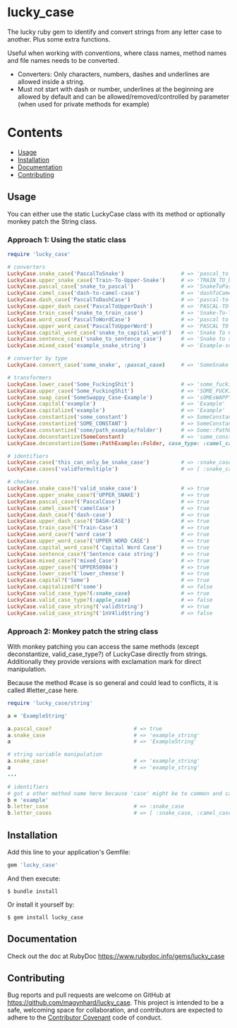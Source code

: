 # lucky_case

The lucky ruby gem to identify and convert strings from any letter case to another. Plus some extra functions.

Useful when working with conventions, where class names, method names and file names needs to be converted.

* Converters: Only characters, numbers, dashes and underlines are allowed inside a string.
* Must not start with dash or number, underlines at the beginning are allowed by default and can be allowed/removed/controlled by parameter (when used for private methods for example)




# Contents

* [Usage](#usage)
* [Installation](#installation)
* [Documentation](#documentation)
* [Contributing](#contributing)




<a name="usage"></a>
## Usage

You can either use the static LuckyCase class with its method or optionally monkey patch the String class.

### Approach 1: Using the static class
```ruby
require 'lucky_case'

# converters
LuckyCase.snake_case('PascalToSnake')                  # => 'pascal_to_snake'
LuckyCase.upper_snake_case('Train-To-Upper-Snake')     # => 'TRAIN_TO_UPPER_SNAKE'
LuckyCase.pascal_case('snake_to_pascal')               # => 'SnakeToPascal'
LuckyCase.camel_case('dash-to-camel-case')             # => 'dashToCamelCase'
LuckyCase.dash_case('PascalToDashCase')                # => 'pascal-to-dash-case'
LuckyCase.upper_dash_case('PascalToUpperDash')         # => 'PASCAL-TO-UPPER-DASH'
LuckyCase.train_case('snake_to_train_case')            # => 'Snake-To-Train-Case'
LuckyCase.word_case('PascalToWordCase')                # => 'pascal to word case'
LuckyCase.upper_word_case('PascalToUpperWord')         # => 'PASCAL TO UPPER WORD'
LuckyCase.capital_word_case('snake_to_capital_word')   # => 'Snake To Capital Word'
LuckyCase.sentence_case('snake_to_sentence_case')      # => 'Snake to sentence case'
LuckyCase.mixed_case('example_snake_string')           # => 'Example-snake_STRING'

# converter by type
LuckyCase.convert_case('some_snake', :pascal_case)     # => 'SomeSnake'

# transformers
LuckyCase.lower_case('Some_FuckingShit')               # => 'some_fuckingshit'
LuckyCase.upper_case('Some_FuckingShit')               # => 'SOME_FUCKINGSHIT'
LuckyCase.swap_case('SomeSwappy_Case-Example')         # => 'sOMEsWAPPY-cASE_eXAMPLE'
LuckyCase.capital('example')                           # => 'Example'
LuckyCase.capitalize('example')                        # => 'Example'
LuckyCase.constantize('some_constant')                 # => SomeConstant
LuckyCase.constantize('SOME_CONSTANT')                 # => SomeConstant
LuckyCase.constantize('some/path_example/folder')      # => Some::PathExample::Folder
LuckyCase.deconstantize(SomeConstant)                  # => 'some_constant' // default case_type: :snake_case
LuckyCase.deconstantize(Some::PathExample::Folder, case_type: :camel_case)     # => 'some/pathExample/folder'

# identifiers
LuckyCase.case('this_can_only_be_snake_case')          # => :snake_case
LuckyCase.cases('validformultiple')                    # => [ :snake_case, :camel_case, :dash_case, :word_case ]

# checkers
LuckyCase.snake_case?('valid_snake_case')              # => true
LuckyCase.upper_snake_case?('UPPER_SNAKE')             # => true
LuckyCase.pascal_case?('PascalCase')                   # => true
LuckyCase.camel_case?('camelCase')                     # => true
LuckyCase.dash_case?('dash-case')                      # => true
LuckyCase.upper_dash_case?('DASH-CASE')                # => true
LuckyCase.train_case?('Train-Case')                    # => true
LuckyCase.word_case?('word case')                      # => true
LuckyCase.upper_word_case?('UPPER WORD CASE')          # => true
LuckyCase.capital_word_case?('Capital Word Case')      # => true
LuckyCase.sentence_case?('Sentence case string')       # => true
LuckyCase.mixed_case?('mixed_Case')                    # => true
LuckyCase.upper_case?('UPPER50984')                    # => true
LuckyCase.lower_case?('lower_cheese')                  # => true
LuckyCase.capital?('Some')                             # => true
LuckyCase.capitalized?('some')                         # => false
LuckyCase.valid_case_type?(:snake_case)                # => true
LuckyCase.valid_case_type?(:apple_case)                # => false
LuckyCase.valid_case_string?('validString')            # => true
LuckyCase.valid_case_string?('1nV4lid$tring')          # => false
```

### Approach 2: Monkey patch the string class

With monkey patching you can access the same methods (except deconstantize, valid_case_type?) of LuckyCase directly from strings.
Additionally they provide versions with exclamation mark for direct manipulation.

Because the method #case is so general and could lead to conflicts, it is called #letter_case here.

```ruby
require 'lucky_case/string'

a = 'ExampleString'

a.pascal_case?                          # => true
a.snake_case                            # => 'example_string'
a                                       # => 'ExampleString'

# string variable manipulation
a.snake_case!                           # => 'example_string'
a                                       # => 'example_string'
...

# identifiers
# got a other method name here because 'case' might be to common and cause conflicts
b = 'example'
b.letter_case                           # => :snake_case
b.letter_cases                          # => [ :snake_case, :camel_case, :dash_case, :word_case ]
```





<a name="installation"></a>
## Installation

Add this line to your application's Gemfile:

```ruby
gem 'lucky_case'
```

And then execute:

    $ bundle install

Or install it yourself by:

    $ gem install lucky_case




  
<a name="documentation"></a>    
## Documentation
Check out the doc at RubyDoc
<a href="https://www.rubydoc.info/gems/lucky_case">https://www.rubydoc.info/gems/lucky_case</a>





<a name="contributing"></a>    
## Contributing

Bug reports and pull requests are welcome on GitHub at https://github.com/magynhard/lucky_case. This project is intended to be a safe, welcoming space for collaboration, and contributors are expected to adhere to the [Contributor Covenant](http://contributor-covenant.org) code of conduct.

